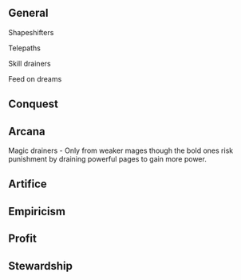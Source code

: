 ## General
Shapeshifters

Telepaths

Skill drainers

Feed on dreams

## Conquest

## Arcana
Magic drainers - Only from weaker mages though the bold ones risk punishment by draining powerful pages to gain more power.

## Artifice

## Empiricism

## Profit

## Stewardship